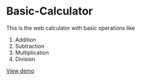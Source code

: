 # Basic-Calculator
This is the web calculator with basic operations like
1. Addition
2. Subtraction
3. Multiplication
4. Division

[View demo](https://sindhuinti.github.io/basic-calculator/)

